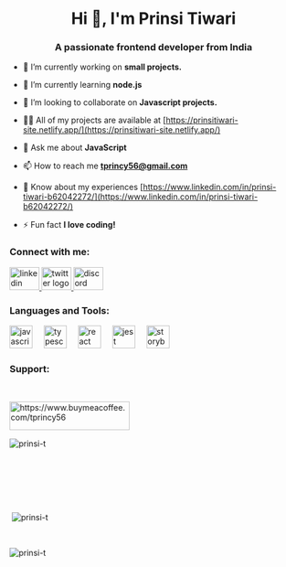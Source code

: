 <h1 align="center">Hi 👋, I'm Prinsi Tiwari</h1>
<h3 align="center">A passionate frontend developer from India</h3>

- 🔭 I’m currently working on **small projects.**

- 🌱 I’m currently learning **node.js**

- 👯 I’m looking to collaborate on **Javascript projects.**

- 👨‍💻 All of my projects are available at [https://prinsitiwari-site.netlify.app/](https://prinsitiwari-site.netlify.app/)

- 💬 Ask me about **JavaScript**

- 📫 How to reach me **tprincy56@gmail.com**

- 📄 Know about my experiences [https://www.linkedin.com/in/prinsi-tiwari-b62042272/](https://www.linkedin.com/in/prinsi-tiwari-b62042272/)

- ⚡ Fun fact **I love coding!**

<h3 align="left">Connect with me:</h3>
<div align="left">
  <a href= "https://www.linkedin.com/in/prinsi-tiwari-b62042272/"> <img src="https://raw.githubusercontent.com/maurodesouza/profile-readme-generator/master/src/assets/icons/social/linkedin/default.svg " width="52" height="40" alt="linkedin logo"  /> </a>
 <a href= "https://x.com/Princy_tiwari_"> <img src="https://raw.githubusercontent.com/maurodesouza/profile-readme-generator/master/src/assets/icons/social/twitter/default.svg" width="52" height="40" alt="twitter logo"  /> </a>
 <a href= "1067067976907505684"> <img src="https://raw.githubusercontent.com/maurodesouza/profile-readme-generator/master/src/assets/icons/social/discord/default.svg" width="52" height="40" alt="discord logo"  /> </a>
 
</div>

###
<h3 align="left">Languages and Tools:</h3>
<div align="left">
  <img src="https://cdn.jsdelivr.net/gh/devicons/devicon/icons/javascript/javascript-original.svg" height="40" alt="javascript logo"  />
  <img width="12" />
  <img src="https://cdn.jsdelivr.net/gh/devicons/devicon/icons/typescript/typescript-original.svg" height="40" alt="typescript logo"  />
  <img width="12" />
  <img src="https://cdn.jsdelivr.net/gh/devicons/devicon/icons/react/react-original.svg" height="40" alt="react logo"  />
  <img width="12" />
  <img src="https://cdn.jsdelivr.net/gh/devicons/devicon/icons/jest/jest-plain.svg" height="40" alt="jest logo"  />
  <img width="12" />
  <img src="https://cdn.jsdelivr.net/gh/devicons/devicon/icons/storybook/storybook-original.svg" height="40" alt="storybook logo"  />
</div>

###



###

<h3 align="left">Support:</h3> <br>



<p><a href="https://www.buymeacoffee.com/https://www.buymeacoffee.com/tprincy56"> <img align="left" src="https://cdn.buymeacoffee.com/buttons/v2/default-yellow.png" height="50" width="210" alt="https://www.buymeacoffee.com/tprincy56" /></a></p><br><br>

<br>
<p><img align="left" src="https://github-readme-stats.vercel.app/api/top-langs?username=prinsi-t&show_icons=true&locale=en&layout=compact" alt="prinsi-t" /></p><br>

<br><br>

<br><br>

<p>&nbsp;<img align="center" src="https://github-readme-stats.vercel.app/api?username=prinsi-t&show_icons=true&locale=en" alt="prinsi-t" /></p>

<br>

<p><img align="center" src="https://github-readme-streak-stats.herokuapp.com/?user=prinsi-t&" alt="prinsi-t" /></p>


